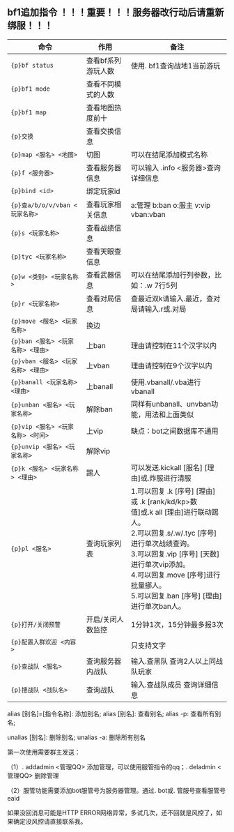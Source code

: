 ## bf1追加指令 ！！！重要！！！服务器改行动后请重新绑服！！！

| 命令                                                       | 作用                                                                         | 备注                                                      |
| --------------------------------------------------------- | -------------------------------------------------------- | ---------------------------------------------------------- |
| `{p}bf status`               | 查看bf系列游玩人数                                                                                | 使用. bf1查询战地1当前游玩                                                    |
| `{p}bf1 mode`                 | 查看不同模式的人数                                                                           |                                                                              |
| `{p}bf1 map`                  | 查看地图热度前十                                                                             |                                                                              |
| `{p}交换`     | 查看交换信息                                                                                               |                                                  |
| `{p}map <服名> <地图>`     | 切图                                                                                              | 可以在结尾添加模式名称                                                 |
| `{p}f <服务器>`                  | 查看服务器信息                                | 可以输入 .info <服务器>查询详细信息                                                                           |
| `{p}bind <id>`               | 绑定玩家id                               |                                                    |
| `{p}查a/b/o/v/vban <玩家名称>`               | 查看玩家相关信息                               | a:管理 b:ban o:服主 v:vip vban:vban                                                    |
| `{p}s <玩家名称>`               | 查看战绩信息                               |                                                  |
| `{p}tyc <玩家名称>`               | 查看天眼查信息                               |                                                  |
| `{p}w <类别> <玩家名称>`               | 查看武器信息                         |  可以在结尾添加行列参数，比如：.w 7行5列                                          |
| `{p}r <玩家名称>`               | 查看对局信息                               | 查最近双k请输入.最近，查对局请输入.r或.对局                                                 |
| `{p}move <服名> <玩家名称>` | 换边                                                                                               |             |
| `{p}ban <服名> <玩家名称> <理由>`  | 上ban                                                                                    |  理由请控制在11个汉字以内  |
| `{p}vban <服名> <玩家名称> <理由>`  | 上vban                                                                                    |  理由请控制在9个汉字以内  |
| `{p}banall <玩家名称> <理由>`  | 上banall                                                                                        | 使用.vbanall/.vba进行vbanall  |
| `{p}unban <服名> <玩家名称>`| 解除ban                                               | 同样有unbanall、unvban功能，用法和上面类似                                                               |
| `{p}vip <服名> <玩家名称> <时间>`     | 上vip | 缺点：bot之间数据库不通用
| `{p}unvip <服名> <玩家名称>`| 解除vip                                               |                                                                  |
| `{p}k <服名> <玩家名称> <理由>`| 踢人                                               | 可以发送.kickall [服名] [理由]或.炸服进行清服                                                                  |
| `{p}pl <服名>`| 查询玩家列表                                               | 1.可以回复 .k [序号] [理由] 或 .k [rank/kd/kp>数<br />值]或.k all [理由]进行联动踢人。<br />2.可以回复.s/.w/.tyc [序号]进行单次战绩查询。 <br />3.可以回复.vip [序号] [天数]进行单次vip添加。<br />4.可以回复.move [序号]进行批量挪人。 <br />5.可以回复.ban [序号] [理由]进行单次ban人。                                                              |
| `{p}打开/关闭预警`              | 开启/关闭人数监控                       | 1分钟1次，15分钟最多报3次                                                   |
| `{p}配置入群欢迎 <内容>`              |                        | 只支持文字                                                   |
| `{p}查战队 <服名>`              | 查询服务器内战队                    | 输入.查黑队 查询2人以上同战队玩家                                                   |
| `{p}搜战队 <战队名>`              | 查询战队                    | 输入.查战队成员 查询详细信息                                                   |

alias [别名]=[指令名称]: 添加别名; alias [别名]: 查看别名; alias -p: 查看所有别名; 

unalias [别名]: 删除别名; unalias -a: 删除所有别名

第一次使用需要群主发送：

（1）. addadmin <管理QQ> 添加管理，可以使用服管指令的qq；. deladmin <管理QQ> 删除管理

（2）服管功能需要添加bot服管号为服务器管理。通过. bot或. 管服号查看服管号eaid

如果没回消息可能是HTTP ERROR网络异常，多试几次，还不回就是风控了，如果确定没风控请直接联系我。